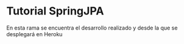 # Tutorial SpringJPA

En esta rama se encuentra el desarrollo realizado y desde la que se desplegará en Heroku